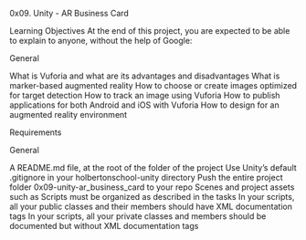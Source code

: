 0x09. Unity - AR Business Card

Learning Objectives
At the end of this project, you are expected to be able to explain to anyone, without the help of Google:

General

What is Vuforia and what are its advantages and disadvantages
What is marker-based augmented reality
How to choose or create images optimized for target detection
How to track an image using Vuforia
How to publish applications for both Android and iOS with Vuforia
How to design for an augmented reality environment

Requirements

General

A README.md file, at the root of the folder of the project
Use Unity’s default .gitignore in your holbertonschool-unity directory
Push the entire project folder 0x09-unity-ar_business_card to your repo
Scenes and project assets such as Scripts must be organized as described in the tasks
In your scripts, all your public classes and their members should have XML documentation tags
In your scripts, all your private classes and members should be documented but without XML documentation tags